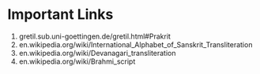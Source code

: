 # Important Links
<ol>
    <li> gretil.sub.uni-goettingen.de/gretil.html#Prakrit</li>
    <li> en.wikipedia.org/wiki/International_Alphabet_of_Sanskrit_Transliteration</li>
    <li> en.wikipedia.org/wiki/Devanagari_transliteration</li>
    <li> en.wikipedia.org/wiki/Brahmi_script</li>
</ol>
